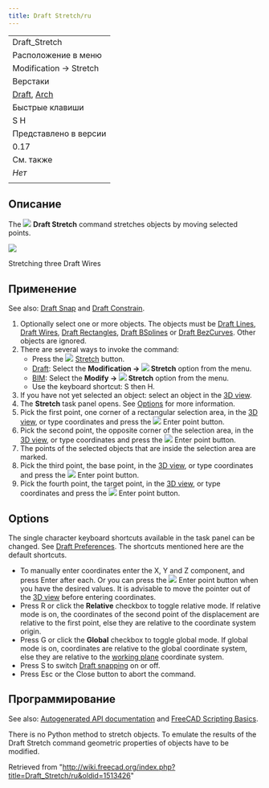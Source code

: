 ```yaml
---
title: Draft Stretch/ru
---
```

|  |
| --- |
| Draft\_Stretch |
| Расположение в меню |
| Modification → Stretch |
| Верстаки |
| [Draft](/Draft_Workbench/ru "Draft Workbench/ru"), [Arch](/Arch_Workbench/ru "Arch Workbench/ru") |
| Быстрые клавиши |
| S H |
| Представлено в версии |
| 0.17 |
| См. также |
| *Нет* |
|  |

## Описание

The ![](/images/Draft_Stretch.svg) **Draft Stretch** command stretches objects by moving selected points.

![](/images/Draft_Stretch_Example.jpg)

Stretching three Draft Wires

## Применение

See also: [Draft Snap](/Draft_Snap "Draft Snap") and [Draft Constrain](/Draft_Constrain "Draft Constrain").

1. Optionally select one or more objects. The objects must be [Draft Lines](/Draft_Line "Draft Line"), [Draft Wires](/Draft_Wire "Draft Wire"), [Draft Rectangles](/Draft_Rectangle "Draft Rectangle"), [Draft BSplines](/Draft_BSpline "Draft BSpline") or [Draft BezCurves](/Draft_BezCurve "Draft BezCurve"). Other objects are ignored.
2. There are several ways to invoke the command:
   * Press the ![](/images/Draft_Stretch.svg) [Stretch](/Draft_Stretch "Draft Stretch") button.
   * [Draft](/Draft_Workbench "Draft Workbench"): Select the **Modification → ![](/images/Draft_Stretch.svg) Stretch** option from the menu.
   * [BIM](/BIM_Workbench "BIM Workbench"): Select the **Modify → ![](/images/Draft_Stretch.svg) Stretch** option from the menu.
   * Use the keyboard shortcut: S then H.
3. If you have not yet selected an object: select an object in the [3D view](/3D_view "3D view").
4. The **Stretch** task panel opens. See [Options](#Options) for more information.
5. Pick the first point, one corner of a rectangular selection area, in the [3D view](/3D_view "3D view"), or type coordinates and press the ![](/images/Draft_AddPoint.svg) Enter point button.
6. Pick the second point, the opposite corner of the selection area, in the [3D view](/3D_view "3D view"), or type coordinates and press the ![](/images/Draft_AddPoint.svg) Enter point button.
7. The points of the selected objects that are inside the selection area are marked.
8. Pick the third point, the base point, in the [3D view](/3D_view "3D view"), or type coordinates and press the ![](/images/Draft_AddPoint.svg) Enter point button.
9. Pick the fourth point, the target point, in the [3D view](/3D_view "3D view"), or type coordinates and press the ![](/images/Draft_AddPoint.svg) Enter point button.

## Options

The single character keyboard shortcuts available in the task panel can be changed. See [Draft Preferences](/Draft_Preferences "Draft Preferences"). The shortcuts mentioned here are the default shortcuts.

* To manually enter coordinates enter the X, Y and Z component, and press Enter after each. Or you can press the ![](/images/Draft_AddPoint.svg) Enter point button when you have the desired values. It is advisable to move the pointer out of the [3D view](/3D_view "3D view") before entering coordinates.
* Press R or click the **Relative** checkbox to toggle relative mode. If relative mode is on, the coordinates of the second point of the displacement are relative to the first point, else they are relative to the coordinate system origin.
* Press G or click the **Global** checkbox to toggle global mode. If global mode is on, coordinates are relative to the global coordinate system, else they are relative to the [working plane](/Draft_SelectPlane "Draft SelectPlane") coordinate system.
* Press S to switch [Draft snapping](/Draft_Snap "Draft Snap") on or off.
* Press Esc or the Close button to abort the command.

## Программирование

See also: [Autogenerated API documentation](https://freecad.github.io/SourceDoc/) and [FreeCAD Scripting Basics](/FreeCAD_Scripting_Basics "FreeCAD Scripting Basics").

There is no Python method to stretch objects. To emulate the results of the Draft Stretch command geometric properties of objects have to be modified.

Retrieved from "<http://wiki.freecad.org/index.php?title=Draft_Stretch/ru&oldid=1513426>"